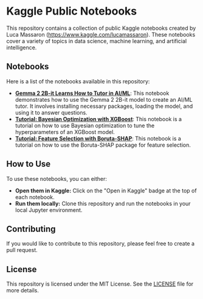 # Kaggle Public Notebooks

This repository contains a collection of public Kaggle notebooks created by Luca Massaron (https://www.kaggle.com/lucamassaron). These notebooks cover a variety of topics in data science, machine learning, and artificial intelligence.

## Notebooks

Here is a list of the notebooks available in this repository:

*   **[Gemma 2 2B-it Learns How to Tutor in AI/ML](gemma-2-2b-learns-how-to-tutor-in-ai-ml.ipynb)**: This notebook demonstrates how to use the Gemma 2 2B-it model to create an AI/ML tutor. It involves installing necessary packages, loading the model, and using it to answer questions.
*   **[Tutorial: Bayesian Optimization with XGBoost](tutorial-bayesian-optimization-with-xgboost.ipynb)**: This notebook is a tutorial on how to use Bayesian optimization to tune the hyperparameters of an XGBoost model.
*   **[Tutorial: Feature Selection with Boruta-SHAP](tutorial-feature-selection-with-boruta-shap.ipynb)**: This notebook is a tutorial on how to use the Boruta-SHAP package for feature selection.

## How to Use

To use these notebooks, you can either:

*   **Open them in Kaggle:** Click on the "Open in Kaggle" badge at the top of each notebook.
*   **Run them locally:** Clone this repository and run the notebooks in your local Jupyter environment.

## Contributing

If you would like to contribute to this repository, please feel free to create a pull request.

## License

This repository is licensed under the MIT License. See the [LICENSE](LICENSE) file for more details.